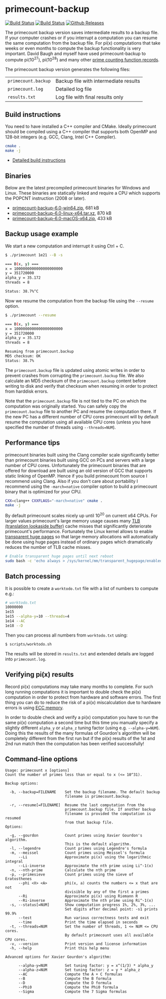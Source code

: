 # primecount-backup

[![Build Status](https://travis-ci.org/kimwalisch/primecount.svg)](https://travis-ci.org/kimwalisch/primecount)
[![Build Status](https://ci.appveyor.com/api/projects/status/github/kimwalisch/primecount?branch=master&svg=true)](https://ci.appveyor.com/project/kimwalisch/primecount)
[![Github Releases](https://img.shields.io/github/release/kimwalisch/primecount.svg)](https://github.com/kimwalisch/primecount/releases)

The primecount backup version saves intermediate results to a backup file.
If your computer crashes or if you interrupt a computation you can resume
the same computation from the backup file. For pi(x) computations that
take weeks or even months to compute the backup functionality is very
important. David Baugh and myself have used primecount-backup to compute
pi(10<sup>27</sup>), pi(10<sup>28</sup>) and many other
[prime counting function records](https://github.com/kimwalisch/primecount/blob/master/doc/Records.md).

The primecount backup version generates the following files:

<table>
    <tr>
        <td><code>primecount.backup</code></td>
        <td>Backup file with intermediate results</td>
    </tr>
    <tr>
        <td><code>primecount.log</code></td>
        <td>Detailed log file</td>
    </tr>
    <tr>
        <td><code>results.txt</code></td>
        <td>Log file with final results only</td>
    </tr>
</table>

## Build instructions

You need to have installed a C++ compiler and CMake. Ideally
primecount should be compiled using a C++ compiler that supports both
OpenMP and 128-bit integers (e.g. GCC, Clang, Intel C++ Compiler).

```sh
cmake .
make -j
```

* [Detailed build instructions](doc/BUILD.md)

## Binaries

Below are the latest precompiled primecount binaries for
Windows and Linux. These binaries are statically linked and
require a CPU which supports the POPCNT instruction (2008 or
later).

* [primecount-backup-6.0-win64.zip](https://github.com/kimwalisch/primecount/releases/download/v6.0-backup/primecount-backup-6.0-win64.zip), 681 kB
* [primecount-backup-6.0-linux-x64.tar.xz](https://github.com/kimwalisch/primecount/releases/download/v6.0-backup/primecount-backup-6.0-linux-x64.tar.xz), 870 kB
* [primecount-backup-6.0-macOS-x64.zip](https://github.com/kimwalisch/primecount/releases/download/v6.0-backup/primecount-backup-6.0-macOS-x64.zip), 433 kB

## Backup usage example

We start a new computation and interrupt it using Ctrl + C.

```sh
$ ./primecount 1e21 --B -s

=== B(x, y) ===
x = 1000000000000000000000
y = 351720000
alpha_y = 35.172
threads = 8

Status: 38.7%^C
```

Now we resume the computation from the backup file using the ```--resume``` option.

```sh
$ ./primecount --resume

=== B(x, y) ===
x = 1000000000000000000000
y = 351720000
alpha_y = 35.172
threads = 8

Resuming from primecount.backup
MD5 checksum: OK
Status: 38.7%
```

The ```primecount.backup``` file is updated using atomic writes in order to
prevent crashes from corrupting the ```primecount.backup``` file. We also
calculate an MD5 checksum of the  ```primecount.backup``` content before writing
to disk and verify that checksum when resuming in order to protect from
harddisk errors.

Note that the ```primecount.backup``` file is not tied to the PC on which the
computation was originally started. You can safely copy the
```primecount.backup``` file to another PC and resume the computation there.
If the new PC has a different number of CPU cores primecount will by default
resume the computation using all available CPU cores (unless you have
specified the number of threads using ```--threads=NUM```).

## Performance tips

primecount binaries built using the Clang compiler scale significantly better than
primecount binaries built using GCC on PCs and servers with a large number of CPU
cores. Unfortunately the primecount binaries that are offered for download are built
using an old version of GCC that supports static linking of OpenMP. Hence if you
build primecount from source I recommend using Clang. Also if you don't care about
portability I recommend using the ```-march=native``` compiler option to build a
primecount binary that is optimized for your CPU.

```bash
CXX=clang++ CXXFLAGS="-march=native" cmake .
make -j
```

By default primecount scales nicely up until 10<sup>20</sup> on current x64 CPUs.
For larger values primecount's large memory usage causes many
[TLB (translation lookaside buffer)](https://en.wikipedia.org/wiki/Translation_lookaside_buffer)
cache misses that significantly deteriorate primecount's performance.
Fortunately the Linux kernel allows to enable
[transparent huge pages](https://www.kernel.org/doc/html/latest/admin-guide/mm/transhuge.html)
so that large memory allocations will automatically be done using huge
pages instead of ordinary pages which dramatically reduces the number of
TLB cache misses.

```bash
# Enable transparent huge pages until next reboot
sudo bash -c 'echo always > /sys/kernel/mm/transparent_hugepage/enabled'
```

## Batch processing

It is possible to create a ```worktodo.txt``` file with a list of
numbers to compute e.g.:

```sh
# worktodo.txt
10000000
1e15
1e15 --alpha-y=10 --threads=4
1e14 --AC
1e18 --D
```

Then you can process all numbers from ```worktodo.txt``` using:

```sh
$ scripts/worktodo.sh
```

The results will be stored in ```results.txt``` and extended
details are logged into ```primecount.log```.

## Verifying pi(x) results

Record pi(x) computations may take many months to complete. For such long
running computations it is important to double check the pi(x) computation in
order to protect from hardware and software errors. The first thing you can do
to reduce the risk of a pi(x) miscalculation due to hardware errors is using
[ECC memory](https://en.wikipedia.org/wiki/ECC_memory).

In order to double check and verify a pi(x) computation you have to run the
same pi(x) computation a second time but this time you manually specify a slightly
different ```alpha_y``` or ```alpha_z``` tuning factor (using e.g. ```--alpha-y=NUM```).
Doing this the results of the many formulas of Gourdon's algorithm will be
completely different from the first run but if the pi(x) results of the 1st and
2nd run match then the computation has been verified successfully!

## Command-line options

```
Usage: primecount x [options]
Count the number of primes less than or equal to x (<= 10^31).

Backup options:

  -b, --backup=FILENAME    Set the backup filename. The default backup
                           filename is primecount.backup.

  -r, --resume[=FILENAME]  Resume the last computation from the
                           primecount.backup file. If another backup
                           filename is provided the computation is resumed
                           from that backup file.
Options:

  -g, --gourdon            Count primes using Xavier Gourdon's algorithm.
                           This is the default algorithm.
  -l, --legendre           Count primes using Legendre's formula
  -m, --meissel            Count primes using Meissel's formula
      --Li                 Approximate pi(x) using the logarithmic integral
      --Li-inverse         Approximate the nth prime using Li^-1(x)
  -n, --nth-prime          Calculate the nth prime
  -p, --primesieve         Count primes using the sieve of Eratosthenes
      --phi <X> <A>        phi(x, a) counts the numbers <= x that are not
                           divisible by any of the first a primes
      --Ri                 Approximate pi(x) using Riemann R
      --Ri-inverse         Approximate the nth prime using Ri^-1(x)
  -s, --status[=NUM]       Show computation progress 1%, 2%, 3%, ...
                           Set digits after decimal point: -s1 prints 99.9%
      --test               Run various correctness tests and exit
      --time               Print the time elapsed in seconds
  -t, --threads=NUM        Set the number of threads, 1 <= NUM <= CPU cores.
                           By default primecount uses all available CPU cores.
  -v, --version            Print version and license information
  -h, --help               Print this help menu

Advanced options for Xavier Gourdon's algorithm:

      --alpha-y=NUM        Set tuning factor: y = x^(1/3) * alpha_y
      --alpha-z=NUM        Set tuning factor: z = y * alpha_z
      --AC                 Compute the A + C formulas
      --B                  Compute the B formula
      --D                  Compute the D formula
      --Phi0               Compute the Phi0 formula
      --Sigma              Compute the 7 Sigma formulas
```
